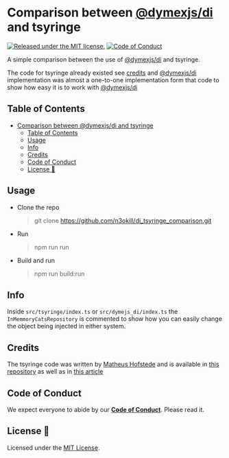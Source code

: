 # Comparison between [@dymexjs/di][] and tsyringe

[![Released under the MIT license.](https://img.shields.io/badge/license-MIT-blue.svg)](./LICENSE)
[![Code of Conduct][coc-badge]][coc]

A simple comparison between the use of [@dymexjs/di][] and tsyringe.

The code for tsyringe already existed see [credits](#credits) and [@dymexjs/di][] implementation was almost a one-to-one implementation form that code to show how easy it is to work with [@dymexjs/di][]

## Table of Contents

- [Comparison between @dymexjs/di and tsyringe](#comparison-between-dymexjsdi-and-tsyringe)
  - [Table of Contents](#table-of-contents)
  - [Usage](#usage)
  - [Info](#info)
  - [Credits](#credits)
  - [Code of Conduct](#code-of-conduct)
  - [License 📝](#license-)

## Usage

- Clone the repo
  > git clone <https://github.com/n3okill/di_tsyringe_comparison.git>

- Run
  > npm run run

- Build and run
  > npm run build:run

## Info

Inside `src/tsyringe/index.ts` or `src/dymejs_di/index.ts` the `InMemmoryCatsRepository` is commented to show how you can easily change the object being injected in either system.

## Credits

The tsyringe code was written by [Matheus Hofstede](https://github.com/hofstede-matheus) and is available in [this repository](https://github.com/hofstede-matheus/di-node-ts-tsyringe) as well as in [this article](https://hofstede-matheus.medium.com/achieve-dependency-inversion-with-nodejs-typescript-and-tsyringe-8b956bc3254c)

## Code of Conduct

We expect everyone to abide by our [**Code of Conduct**](./CODE_OF_CONDUCT.md). Please read it.

## License 📝

Licensed under the [MIT License](./LICENSE).

[coc]: <./CODE_OF_CONDUCT.md>
[coc-badge]: <https://img.shields.io/badge/code%20of-conduct-ff69b4.svg?style=flat-square>
[@dymexjs/di]: <https://github.com/dymexjs/di>
